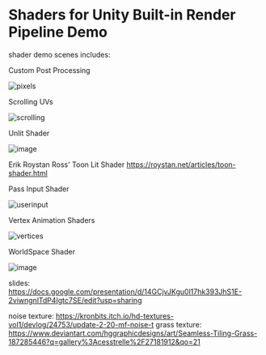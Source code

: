 # Shaders for Unity Built-in Render Pipeline Demo
shader demo scenes
includes:

Custom Post Processing

![pixels](https://user-images.githubusercontent.com/16842052/164685605-4d47abf4-87b1-42ee-9c7c-7199d15dcb9f.gif)

Scrolling UVs

![scrolling](https://user-images.githubusercontent.com/16842052/164685629-e9ceeaf9-b504-40e0-906c-3cd25b7dabcd.gif)

Unlit Shader

![image](https://user-images.githubusercontent.com/16842052/164685123-3903ffb1-f76b-43cf-acc1-49840f12838e.png)

Erik Roystan Ross' Toon Lit Shader
https://roystan.net/articles/toon-shader.html

Pass Input Shader

![userinput](https://user-images.githubusercontent.com/16842052/164685656-eac7b038-4593-4324-9c53-23c60a01da68.gif)

Vertex Animation Shaders

![vertices](https://user-images.githubusercontent.com/16842052/164685710-e536859b-9511-4862-90e7-0dd2571a8afa.gif)

WorldSpace Shader

![image](https://user-images.githubusercontent.com/16842052/164685535-ed798151-3019-4d29-9e7d-1e6a256ced54.png)

slides: https://docs.google.com/presentation/d/14GCjvJKgu0l17hk393JhS1E-2viwngnlTdP4Igtc7SE/edit?usp=sharing

noise texture: https://kronbits.itch.io/hd-textures-vol1/devlog/24753/update-2-20-mf-noise-t
grass texture: https://www.deviantart.com/hggraphicdesigns/art/Seamless-Tiling-Grass-187285446?q=gallery%3Acesstrelle%2F27181912&qo=21
